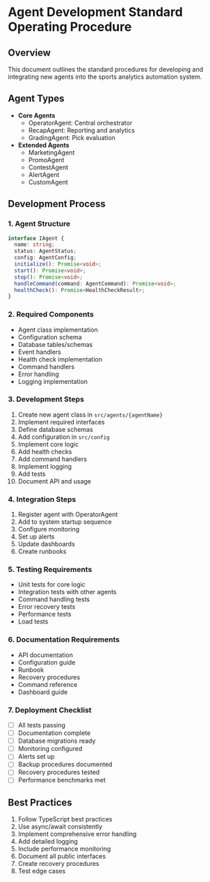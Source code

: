 # Agent Development Standard Operating Procedure

## Overview
This document outlines the standard procedures for developing and integrating new agents into the sports analytics automation system.

## Agent Types
- **Core Agents**
  - OperatorAgent: Central orchestrator
  - RecapAgent: Reporting and analytics
  - GradingAgent: Pick evaluation
- **Extended Agents**
  - MarketingAgent
  - PromoAgent
  - ContestAgent
  - AlertAgent
  - CustomAgent

## Development Process

### 1. Agent Structure
```typescript
interface IAgent {
  name: string;
  status: AgentStatus;
  config: AgentConfig;
  initialize(): Promise<void>;
  start(): Promise<void>;
  stop(): Promise<void>;
  handleCommand(command: AgentCommand): Promise<void>;
  healthCheck(): Promise<HealthCheckResult>;
}
```

### 2. Required Components
- Agent class implementation
- Configuration schema
- Database tables/schemas
- Event handlers
- Health check implementation
- Command handlers
- Error handling
- Logging implementation

### 3. Development Steps
1. Create new agent class in `src/agents/{agentName}`
2. Implement required interfaces
3. Define database schemas
4. Add configuration in `src/config`
5. Implement core logic
6. Add health checks
7. Add command handlers
8. Implement logging
9. Add tests
10. Document API and usage

### 4. Integration Steps
1. Register agent with OperatorAgent
2. Add to system startup sequence
3. Configure monitoring
4. Set up alerts
5. Update dashboards
6. Create runbooks

### 5. Testing Requirements
- Unit tests for core logic
- Integration tests with other agents
- Command handling tests
- Error recovery tests
- Performance tests
- Load tests

### 6. Documentation Requirements
- API documentation
- Configuration guide
- Runbook
- Recovery procedures
- Command reference
- Dashboard guide

### 7. Deployment Checklist
- [ ] All tests passing
- [ ] Documentation complete
- [ ] Database migrations ready
- [ ] Monitoring configured
- [ ] Alerts set up
- [ ] Backup procedures documented
- [ ] Recovery procedures tested
- [ ] Performance benchmarks met

## Best Practices
1. Follow TypeScript best practices
2. Use async/await consistently
3. Implement comprehensive error handling
4. Add detailed logging
5. Include performance monitoring
6. Document all public interfaces
7. Create recovery procedures
8. Test edge cases 